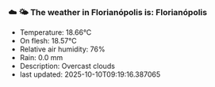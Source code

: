 ### ☁️ 🌤️  The weather in Florianópolis is: Florianópolis

- Temperature: 18.66°C
- On flesh: 18.57°C
- Relative air humidity: 76%
- Rain: 0.0 mm
- Description: Overcast clouds
- last updated: 2025-10-10T09:19:16.387065
